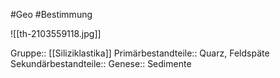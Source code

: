 #Geo #Bestimmung 

![[th-2103559118.jpg]]

Gruppe:: [[Siliziklastika]]
Primärbestandteile:: Quarz, Feldspäte 
Sekundärbestandteile::
Genese:: Sedimente


